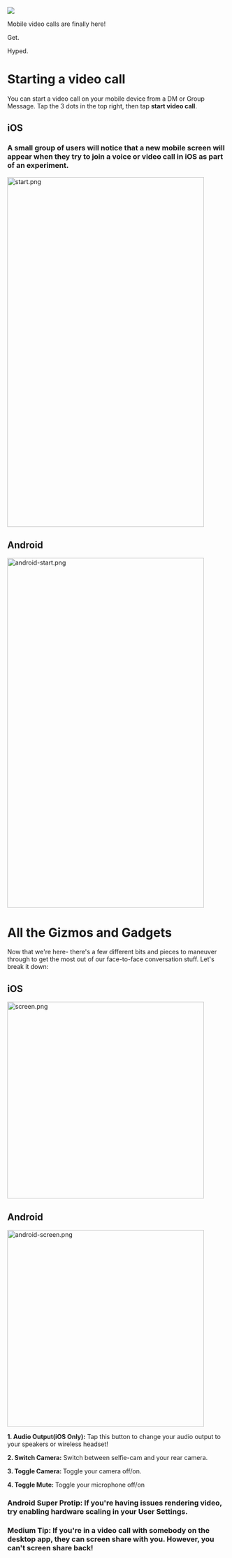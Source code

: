<p><img src="https://support.discord.com/hc/article_attachments/115003459051/mceclip0.png"></p>
<p>Mobile video calls are finally here! </p>
<p>Get.</p>
<p>Hyped.</p>
<h1>Starting a video call</h1>
<p>You can start a video call on your mobile device from a DM or Group Message. Tap the 3 dots in the top right, then tap <strong>start video call</strong>.</p>
<h2>iOS</h2>
<h3>A small group of users will notice that a new mobile screen will appear when they try to join a voice or video call in iOS as part of an experiment.</h3>
<p><img src="https://support.discord.com/hc/article_attachments/115003475132/start.png" alt="start.png" width="450" height="800"></p>
<h2>Android</h2>
<p><img src="https://support.discord.com/hc/article_attachments/115003459591/android-start.png" alt="android-start.png" width="450" height="800"></p>
<h1>All the Gizmos and Gadgets</h1>
<p>Now that we're here- there's a few different bits and pieces to maneuver through to get the most out of our face-to-face conversation stuff. Let's break it down:</p>
<h2>iOS</h2>
<p><img src="https://support.discord.com/hc/article_attachments/115003476532/screen.png" alt="screen.png" width="450" height='"800'></p>
<h2>Android</h2>
<p><img src="https://support.discord.com/hc/article_attachments/115003482592/android-screen.png" alt="android-screen.png" width="450" height='"800'></p>
<p><strong>1. Audio Output(iOS Only):</strong> Tap this button to change your audio output to your speakers or wireless headset!</p>
<p><strong>2. Switch Camera:</strong> Switch between selfie-cam and your rear camera.<strong> </strong></p>
<p><strong>3. Toggle Camera: </strong>Toggle your camera off/on.</p>
<p><strong>4. Toggle Mute: </strong>Toggle your microphone off/on</p>
<h3>
    <strong>Android Super Protip:</strong> If you're having issues rendering video, try enabling hardware scaling in your User Settings.
</h3>
<h3>
    <strong>Medium Tip:</strong> If you're in a video call with somebody on the desktop app, they can screen share with you. However, you can't screen share back!
</h3>